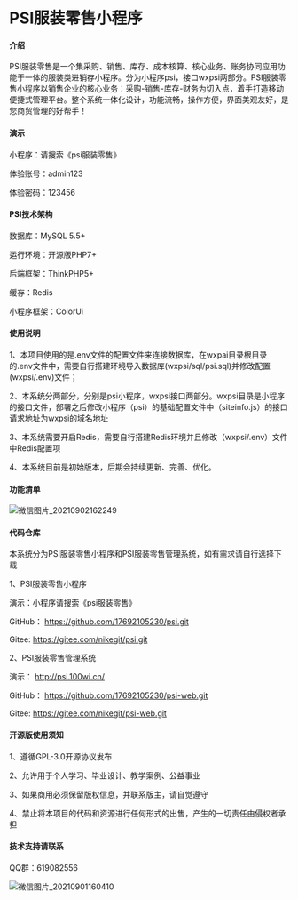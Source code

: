 # PSI服装零售小程序

#### 介绍
PSI服装零售是一个集采购、销售、库存、成本核算、核心业务、账务协同应用功能于一体的服装类进销存小程序。分为小程序psi，接口wxpsi两部分。PSI服装零售小程序以销售企业的核心业务：采购-销售-库存-财务为切入点，着手打造移动便捷式管理平台。整个系统一体化设计，功能流畅，操作方便，界面美观友好，是您商贸管理的好帮手！



#### 演示
 小程序：请搜索《psi服装零售》

 体验账号：admin123

 体验密码：123456


####  **PSI技术架构** 

数据库：MySQL 5.5+

运行环境：开源版PHP7+

后端框架：ThinkPHP5+

缓存：Redis

小程序框架：ColorUi

#### 使用说明
1、本项目使用的是.env文件的配置文件来连接数据库，在wxpai目录根目录的.env文件中，需要自行搭建环境导入数据库(wxpsi/sql/psi.sql)并修改配置(wxpsi/.env)文件；

2、本系统分两部分，分别是psi小程序，wxpsi接口两部分。wxpsi目录是小程序的接口文件，部署之后修改小程序（psi）的基础配置文件中（siteinfo.js）的接口请求地址为wxpsi的域名地址

3、本系统需要开启Redis，需要自行搭建Redis环境并且修改（wxpsi/.env）文件中Redis配置项

4、本系统目前是初始版本，后期会持续更新、完善、优化。

#### 功能清单

![微信图片_20210902162249](https://user-images.githubusercontent.com/67311804/131936724-d1ecb82d-dcc3-416c-b07b-3a239efeaa1f.png)

#### 代码仓库

本系统分为PSI服装零售小程序和PSI服装零售管理系统，如有需求请自行选择下载

1、PSI服装零售小程序

演示：小程序请搜索《psi服装零售》

GitHub： https://github.com/17692105230/psi.git

Gitee: https://gitee.com/nikegit/psi.git

2、PSI服装零售管理系统

演示： http://psi.100wi.cn/

GitHub： https://github.com/17692105230/psi-web.git

Gitee: https://gitee.com/nikegit/psi-web.git

#### 开源版使用须知
1、遵循GPL-3.0开源协议发布

2、允许用于个人学习、毕业设计、教学案例、公益事业

3、如果商用必须保留版权信息，并联系版主，请自觉遵守

4、禁止将本项目的代码和资源进行任何形式的出售，产生的一切责任由侵权者承担

#### 技术支持请联系

QQ群：619082556

![微信图片_20210901160410](https://user-images.githubusercontent.com/67311804/131639505-6821beb1-bfc7-4461-82c8-f932e04a543f.jpg)
